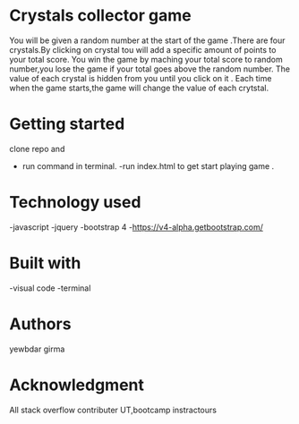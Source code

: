 # Crystals collector game
You will be given a random number at the start of the game .There are four crystals.By clicking on crystal tou will add a specific amount of points to your total score.
You win the game by maching your total score to random number,you lose the game if your total goes above the random number.
The value of each crystal is hidden from you until you click on it .
Each time when the game starts,the game will change the value of each crytstal.
# Getting started

clone repo and
- run command in terminal.
-run index.html to get start playing game .

# Technology used
-javascript
-jquery
-bootstrap 4 -https://v4-alpha.getbootstrap.com/


# Built with
-visual code
-terminal

# Authors
yewbdar girma

# Acknowledgment
All stack overflow contributer
UT,bootcamp instractours


